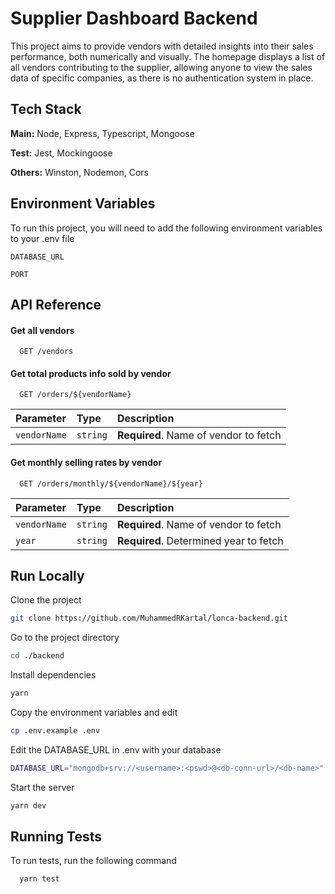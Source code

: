 # Supplier Dashboard Backend

This project aims to provide vendors with detailed insights into their sales performance, both numerically and visually. The homepage displays a list of all vendors contributing to the supplier, allowing anyone to view the sales data of specific companies, as there is no authentication system in place.

## Tech Stack

**Main:** Node, Express, Typescript, Mongoose

**Test:** Jest, Mockingoose

**Others:** Winston, Nodemon, Cors

## Environment Variables

To run this project, you will need to add the following environment variables to your .env file

`DATABASE_URL`

`PORT`

## API Reference

#### Get all vendors

```http
  GET /vendors
```

#### Get total products info sold by vendor

```http
  GET /orders/${vendorName}
```

| Parameter    | Type     | Description                           |
| :----------- | :------- | :------------------------------------ |
| `vendorName` | `string` | **Required**. Name of vendor to fetch |

#### Get monthly selling rates by vendor

```http
  GET /orders/monthly/${vendorName}/${year}
```

| Parameter    | Type     | Description                            |
| :----------- | :------- | :------------------------------------- |
| `vendorName` | `string` | **Required**. Name of vendor to fetch  |
| `year`       | `string` | **Required**. Determined year to fetch |

## Run Locally

Clone the project

```bash
git clone https://github.com/MuhammedRKartal/lonca-backend.git
```

Go to the project directory

```bash
cd ./backend
```

Install dependencies

```bash
yarn
```

Copy the environment variables and edit

```bash
cp .env.example .env
```

Edit the DATABASE_URL in .env with your database

```bash
DATABASE_URL="mongodb+srv://<username>:<pswd>@<db-conn-url>/<db-name>"
```

Start the server

```bash
yarn dev
```

## Running Tests

To run tests, run the following command

```bash
  yarn test
```
